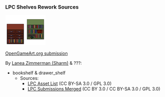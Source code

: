 ### LPC Shelves Rework Sources

![Preview](preview.png)

[OpenGameArt.org submission](https://opengameart.org/node/81362)

By [Lanea Zimmerman (Sharm)](https://opengameart.org/user/1727) & ???:
- bookshelf & drawer_shelf
  - Sources:
    - [LPC Asset List](http://lpc.opengameart.org/static/lpc-style-guide/assets.html#building-indoors) (CC BY-SA 3.0 / GPL 3.0)
    - [LPC Submissions Merged](https://opengameart.org/node/79256) (CC BY 3.0 / CC BY-SA 3.0 / GPL 3.0)
